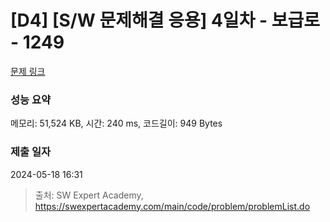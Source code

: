 # [D4] [S/W 문제해결 응용] 4일차 - 보급로 - 1249 

[문제 링크](https://swexpertacademy.com/main/code/problem/problemDetail.do?contestProbId=AV15QRX6APsCFAYD) 

### 성능 요약

메모리: 51,524 KB, 시간: 240 ms, 코드길이: 949 Bytes

### 제출 일자

2024-05-18 16:31



> 출처: SW Expert Academy, https://swexpertacademy.com/main/code/problem/problemList.do